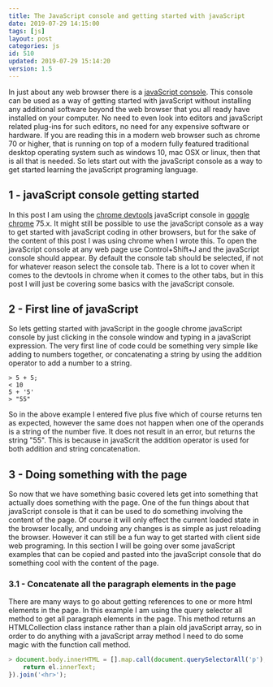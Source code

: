 ```yaml
---
title: The JavaScript console and getting started with javaScript
date: 2019-07-29 14:15:00
tags: [js]
layout: post
categories: js
id: 510
updated: 2019-07-29 15:14:20
version: 1.5
---
```


In just about any web browser there is a [javaScript console](https://developers.google.com/web/tools/chrome-devtools/console/javascript). This console can be used as a way of getting started with javaScript without installing any additional software beyond the web browser that you all ready have installed on your computer. No need to even look into editors and javaScript related plug-ins for such editors, no need for any expensive software or hardware. If you are reading this in a modern web browser such as chrome 70 or higher, that is running on top of a modern fully featured traditional desktop operating system such as windows 10, mac OSX or linux, then that is all that is needed. So lets start out with the javaScript console as a way to get started learning the javaScript programing language.

<!-- more -->

## 1 - javaScript console getting started

In this post I am using the [chrome devtools](https://developers.google.com/web/tools/chrome-devtools/) javaScript console in [google chrome](https://en.wikipedia.org/wiki/Google_Chrome) 75.x. It might still be possible to use the javaScript console as a way to get started with javaScript coding in other browsers, but for the sake of the content of this post I was using chrome when I wrote this.
To open the javaScript console at any web page use Control+Shift+J and the javaScript console should appear. By default the console tab should be selected, if not for whatever reason select the console tab. There is a lot to cover when it comes to the devtools in chrome when it comes to the other tabs, but in this post I will just be covering some basics with the javaScript console.

## 2 - First line of javaScript

So lets getting started with javaScript in the google chrome javaScript console by just clicking in the console window and typing in a javaScript expression. The very first line of code could be something very simple like adding to numbers together, or concatenating a string by using the addition operator to add a number to a string.

```
> 5 + 5;
< 10
5 + '5'
> "55"
```

So in the above example I entered five plus five which of course returns ten as expected, however the same does not happen when one of the operands is a string of the number five. It does not result in an error, but returns the string "55". This is because in javaScrit the addition operator is used for both addition and string concatenation.

## 3 - Doing something with the page

So now that we have something basic covered lets get into something that actually does something with the page. One of the fun things about that javaScript console is that it can be used to do something involving the content of the page. Of course it will only effect the current loaded state in the browser locally, and undoing any changes is as simple as just reloading the browser. However it can still be a fun way to get started with client side web programing. In this section I will be going over some javaScript examples that can be copied and pasted into the javaScript console that do something cool with the content of the page.

### 3.1 - Concatenate all the paragraph elements in the page

There are many ways to go about getting references to one or more html elements in the page. In this example I am using the query selector all method to get all paragraph elements in the page. This method returns an HTMLCollection class instance rather than a plain old javaScript array, so in order to do anything with a javaScript array method I need to do some magic with the function call method.

```js
> document.body.innerHTML = [].map.call(document.querySelectorAll('p'), (el) => {
    return el.innerText;
}).join('<hr>');
```